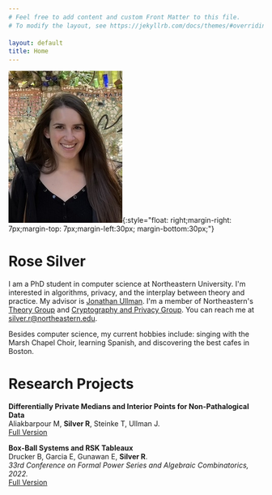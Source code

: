 ```yaml
---
# Feel free to add content and custom Front Matter to this file.
# To modify the layout, see https://jekyllrb.com/docs/themes/#overriding-theme-defaults

layout: default
title: Home
---
```


![profile picture.](/imgs/profile_pic.jpg){:style="float: right;margin-right: 7px;margin-top: 7px;margin-left:30px; margin-bottom:30px;"}


# Rose Silver

I am a PhD student in computer science at Northeastern University. I'm interested in algorithms, privacy, and the interplay between theory and practice. My advisor is [Jonathan Ullman](https://jonathan-ullman.github.io/). I'm a member of Northeastern's [Theory Group](https://www2.ccs.neu.edu/theory/) and [Cryptography and Privacy Group](https://neucrypt.github.io/). You can reach me at silver.r@northeastern.edu. 

Besides computer science, my current hobbies include: singing with the Marsh Chapel Choir, learning Spanish, and discovering the best cafes in Boston.


# Research Projects
**Differentially Private Medians and Interior Points for Non-Pathalogical Data**\
Aliakbarpour M, **Silver R**, Steinke T, Ullman J. \
[Full Version](https://arxiv.org/pdf/2305.13440.pdf) 

**Box-Ball Systems and RSK Tableaux**\
Drucker B, Garcia E, Gunawan E, **Silver R**.\
*33rd Conference on Formal Power Series and Algebraic Combinatorics, 2022.*\
[Full Version](arXiv:2209.09277)


